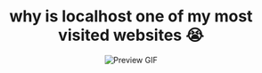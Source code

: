 <h1 align='center'>why is localhost one of my most visited websites 😭</h1>

<p align="center">
  <img src="https://github.com/user-attachments/assets/f6b78bcb-6755-4975-977b-be6c15a152b2" alt="Preview GIF" />
</p>